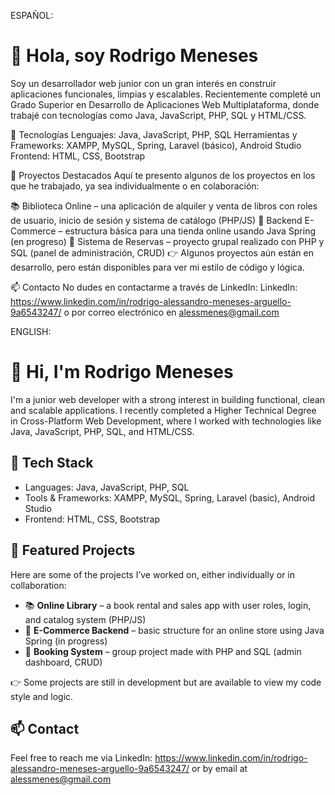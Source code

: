 ESPAÑOL:

# 👋 Hola, soy Rodrigo Meneses
Soy un desarrollador web junior con un gran interés en construir aplicaciones funcionales, limpias y escalables. Recientemente completé un Grado Superior en Desarrollo de Aplicaciones Web Multiplataforma, donde trabajé con tecnologías como Java, JavaScript, PHP, SQL y HTML/CSS.

🔧 Tecnologías
Lenguajes: Java, JavaScript, PHP, SQL
Herramientas y Frameworks: XAMPP, MySQL, Spring, Laravel (básico), Android Studio
Frontend: HTML, CSS, Bootstrap

📂 Proyectos Destacados
Aquí te presento algunos de los proyectos en los que he trabajado, ya sea individualmente o en colaboración:

📚 Biblioteca Online – una aplicación de alquiler y venta de libros con roles de usuario, inicio de sesión y sistema de catálogo (PHP/JS)
🛒 Backend E-Commerce – estructura básica para una tienda online usando Java Spring (en progreso)
📆 Sistema de Reservas – proyecto grupal realizado con PHP y SQL (panel de administración, CRUD)
👉 Algunos proyectos aún están en desarrollo, pero están disponibles para ver mi estilo de código y lógica.

📫 Contacto
No dudes en contactarme a través de LinkedIn: LinkedIn: https://www.linkedin.com/in/rodrigo-alessandro-meneses-arguello-9a6543247/ o por correo electrónico en alessmenes@gmail.com



ENGLISH: 

# 👋 Hi, I'm Rodrigo Meneses

I'm a junior web developer with a strong interest in building functional, clean and scalable applications. I recently completed a Higher Technical Degree in Cross-Platform Web Development, where I worked with technologies like Java, JavaScript, PHP, SQL, and HTML/CSS.

## 🔧 Tech Stack
- Languages: Java, JavaScript, PHP, SQL
- Tools & Frameworks: XAMPP, MySQL, Spring, Laravel (basic), Android Studio
- Frontend: HTML, CSS, Bootstrap

## 📂 Featured Projects
Here are some of the projects I’ve worked on, either individually or in collaboration:
- 📚 **Online Library** – a book rental and sales app with user roles, login, and catalog system (PHP/JS)
- 🛒 **E-Commerce Backend** – basic structure for an online store using Java Spring (in progress)
- 📆 **Booking System** – group project made with PHP and SQL (admin dashboard, CRUD)

👉 Some projects are still in development but are available to view my code style and logic.

## 📫 Contact
Feel free to reach me via LinkedIn: https://www.linkedin.com/in/rodrigo-alessandro-meneses-arguello-9a6543247/ or by email at alessmenes@gmail.com

